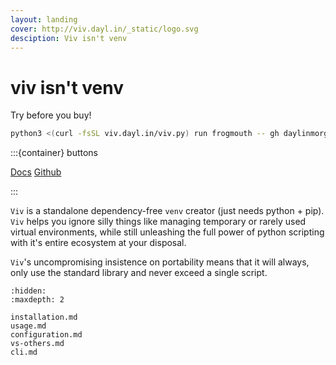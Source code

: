 ```yaml
---
layout: landing
cover: http://viv.dayl.in/_static/logo.svg
desciption: Viv isn't venv
---
```


# viv isn't venv

Try before you buy!
```sh
python3 <(curl -fsSL viv.dayl.in/viv.py) run frogmouth -- gh daylinmorgan/viv
```

:::{container} buttons

  [Docs](/installation)
  [Github](https://github.com/daylinmorgan/viv)

:::


`Viv` is a standalone dependency-free `venv` creator (just needs python + pip).
`Viv` helps you ignore silly things like managing temporary or rarely used virtual environments,
while still unleashing the full power of python scripting with it's entire ecosystem at your disposal.

`Viv`'s uncompromising insistence on portability means that it will always,
only use the standard library and never exceed a single script.


```{toctree}
:hidden:
:maxdepth: 2

installation.md
usage.md
configuration.md
vs-others.md
cli.md
```

